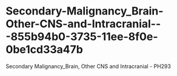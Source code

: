 # Secondary-Malignancy_Brain-Other-CNS-and-Intracranial---855b94b0-3735-11ee-8f0e-0be1cd33a47b
Secondary Malignancy_Brain, Other CNS and Intracranial - PH293
